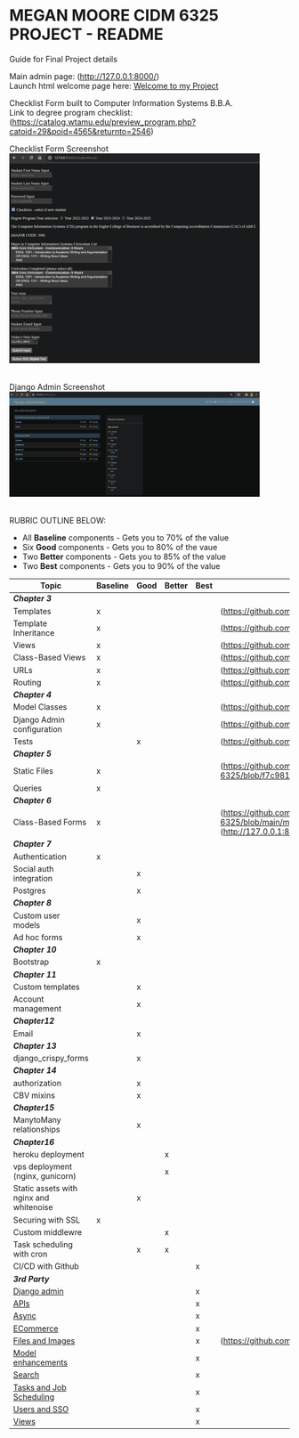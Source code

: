# MEGAN MOORE CIDM 6325 PROJECT - README
Guide for Final Project details

Main admin page: (http://127.0.0.1:8000/)<br>
Launch html welcome page here: [Welcome to my Project](http://127.0.0.1:8000/members/)

Checklist Form built to Computer Information Systems B.B.A.<br>
Link to degree program checklist: (https://catalog.wtamu.edu/preview_program.php?catoid=29&poid=4565&returnto=2546)<br>

Checklist Form Screenshot<br>
<kbd>
<img src="https://github.com/m3gan-m/CIDM-6325/blob/9968741323197617df73a6d0f6cf6f39dbba37ce/myproject/checklistform/checklistform.png" width="450">
</kbd>
<br><br>

Django Admin Screenshot<br>
<kbd>
<img src="https://github.com/m3gan-m/CIDM-6325/blob/5af2eee6249f6ca88e7eddd47628d99da43e393d/myproject/checklistform/superuser5.png" width="450">
</kbd>
<br><br>

RUBRIC OUTLINE BELOW:
* All **Baseline** components - Gets you to 70% of the value
* Six **Good** components - Gets you to 80% of the vaue
* Two **Better** components - Gets you to 85% of the value
* Two **Best** components - Gets you to 90% of the value

Topic                                   | Baseline  | Good  | Better  | Best  | LINK TO CODE PROOF  
---                                     | ---       | ---   | ---     | ---   | ---
***Chapter 3***                         |           |       |         |       | 
Templates                               | x         |       |         |       | (https://github.com/m3gan-m/CIDM-6325/tree/main/myproject/checklistform/templates)
Template Inheritance                    | x         |       |         |       | (https://github.com/m3gan-m/CIDM-6325/tree/main/myproject/checklistform/templates)
Views                                   | x         |       |         |       | (https://github.com/m3gan-m/CIDM-6325/blob/main/myproject/checklistform/views.py)
Class-Based Views                       | x         |       |         |       | (https://github.com/m3gan-m/CIDM-6325/blob/main/myproject/checklistform/urls.py)
URLs                                    | x         |       |         |       | (https://github.com/m3gan-m/CIDM-6325/blob/main/myproject/myproject/urls.py)
Routing                                 | x         |       |         |       | (https://github.com/m3gan-m/CIDM-6325/blob/main/myproject/checklistform/urls.py)
***Chapter 4***                         |           |       |         |       |
Model Classes                           | x         |       |         |       | (https://github.com/m3gan-m/CIDM-6325/blob/main/myproject/checklistform/models.py)
Django Admin configuration              | x         |       |         |       | (https://github.com/m3gan-m/CIDM-6325/blob/main/myproject/checklistform/admin.py)
Tests                                   |           | x     |         |       | (https://github.com/m3gan-m/CIDM-6325/blob/main/myproject/checklistform/tests.py)
***Chapter 5***                         |           |       |         |       |
Static Files                            | x         |       |         |       | (https://github.com/m3gan-m/CIDM-6325/blob/f7c981ed5b13f0d56eb7c2af68d8c6a6be9c869a/myproject/landing/static/landing/logo.png)
Queries                                 | x         |       |         |       |
***Chapter 6***                         |           |       |         |       |
Class-Based Forms                       | x         |       |         |       | (https://github.com/m3gan-m/CIDM-6325/blob/main/myproject/checklistform/templates/studentform2.html)  which loads to (http://127.0.0.1:8000/studentform2/)
***Chapter 7***                         |           |       |         |       |
Authentication                          | x         |       |         |       |
Social auth integration                 |           | x     |         |       |
Postgres                                |           | x     |         |       |
***Chapter 8***                         |           |       |         |       |
Custom user models                      |           | x     |         |       |
Ad hoc forms                            |           | x     |         |       |
***Chapter 10***                        |           |       |         |       |
Bootstrap                               | x         |       |         |       |
***Chapter 11***                        |           |       |         |       |
Custom templates                        |           | x     |         |       |
Account management                      |           | x     |         |       |
***Chapter12***                         |           |       |         |       |
Email                                   |           | x     |         |       |
***Chapter 13***                        |           |       |         |       |
django_crispy_forms                     |           | x     |         |       |
***Chapter 14***                        |           |       |         |       | 
authorization                           |           | x     |         |       |
CBV mixins                              |           | x     |         |       |
***Chapter15***                         |           |       |         |       |
ManytoMany relationships                |           | x     |         |       |
***Chapter16***                         |           |       |         |       |
heroku deployment                       |           |       | x       |       |
vps deployment (nginx, gunicorn)        |           |       | x       |       |
Static assets with nginx and whitenoise |           | x     |         |       |
Securing with SSL                       | x         |       |         |       |
Custom middlewre                        |           |       | x       |       |
Task scheduling with cron               |           | x     | x       |       |
CI/CD with Github                       |           |       |         | x       |
***3rd Party***                         |           |       |         |       |
[Django admin](https://github.com/wsvincent/awesome-django#admin) | | | | x       |
[APIs](https://github.com/wsvincent/awesome-django#apis) | |  |         | x       |
[Async](https://github.com/wsvincent/awesome-django#async) |           |       |         | x       |
[ECommerce](https://github.com/wsvincent/awesome-django#ecommerce) |    |   |   | x       |
[Files and Images](https://github.com/wsvincent/awesome-django#filesimages) |    |   |   | x       | (https://github.com/m3gan-m/CIDM-6325/blob/main/myproject/checklistform/checklistform.png)
[Model enhancements](https://github.com/wsvincent/awesome-django#models) |   |   |   | x       |
[Search](https://github.com/wsvincent/awesome-django#search) |   |   |   | x       |
[Tasks and Job Scheduling](https://github.com/wsvincent/awesome-django#task-queues) |   |   |   | x       |
[Users and SSO](https://github.com/wsvincent/awesome-django#users) |   |   |   | x       |
[Views](https://github.com/wsvincent/awesome-django#views) |   |   |   | x       |
